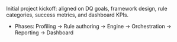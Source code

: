 Initial project kickoff: aligned on DQ goals, framework design, rule categories, success metrics, and dashboard KPIs.
- Phases: Profiling → Rule authoring → Engine → Orchestration → Reporting → Dashboard
